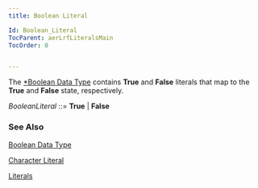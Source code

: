 ```yaml
---
title: Boolean Literal

Id: Boolean_Literal
TocParent: aerLrfLiteralsMain
TocOrder: 0


---
```


The [*Boolean Data Type](Boolean_Data_Type.html) contains **True** and **False** literals that map to the **True** and **False** state, respectively. 

*BooleanLiteral* ::= **True** | **False** 

### See Also
[Boolean Data Type](Boolean_Data_Type.html)

[Character Literal](Character_Literal.html)

[Literals](ecrLrfLiteralsMain.html) 
